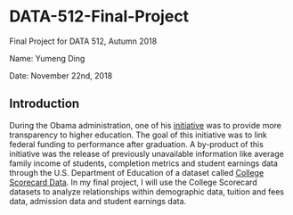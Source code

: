 # DATA-512-Final-Project
Final Project for DATA 512, Autumn 2018

Name: Yumeng Ding	

Date: November 22nd, 2018


## Introduction

During the Obama administration, one of his [initiative](https://obamawhitehouse.archives.gov/issues/education/higher-education) was to provide more transparency to higher education. The goal of this initiative was to link federal funding to performance after graduation. A by-product of this initiative was the release of previously unavailable information like average family income of students, completion metrics and student earnings data through the U.S. Department of Education of a dataset called [College Scorecard Data](https://collegescorecard.ed.gov/data/). In my final project, I will use the College Scorecard datasets to analyze relationships within demographic data, tuition and fees data, admission data and student earnings data.